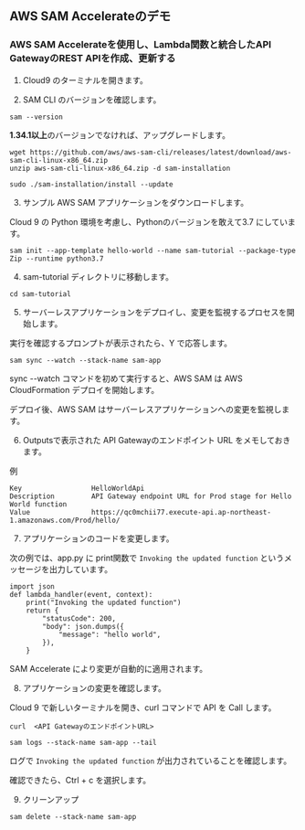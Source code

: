 ## AWS SAM Accelerateのデモ
### AWS SAM Accelerateを使用し、Lambda関数と統合したAPI GatewayのREST APIを作成、更新する

1. Cloud9 のターミナルを開きます。

2. SAM CLI のバージョンを確認します。

```
sam --version
```

**1.34.1以上**のバージョンでなければ、アップグレードします。

```
wget https://github.com/aws/aws-sam-cli/releases/latest/download/aws-sam-cli-linux-x86_64.zip
unzip aws-sam-cli-linux-x86_64.zip -d sam-installation
```

```
sudo ./sam-installation/install --update
```

3. サンプル AWS SAM アプリケーションをダウンロードします。

Cloud 9 の Python 環境を考慮し、Pythonのバージョンを敢えて3.7 にしています。

```
sam init --app-template hello-world --name sam-tutorial --package-type Zip --runtime python3.7
```

4. sam-tutorial ディレクトリに移動します。

```
cd sam-tutorial 
```

5. サーバーレスアプリケーションをデプロイし、変更を監視するプロセスを開始します。

実行を確認するプロンプトが表示されたら、Y で応答します。

```
sam sync --watch --stack-name sam-app
```

sync --watch コマンドを初めて実行すると、AWS SAM は AWS CloudFormation デプロイを開始します。

デプロイ後、AWS SAM はサーバーレスアプリケーションへの変更を監視します。

6. Outputsで表示された API Gatewayのエンドポイント URL をメモしておきます。

例
```
Key                 HelloWorldApi                                                                       
Description         API Gateway endpoint URL for Prod stage for Hello World function                    
Value               https://qc0mchii77.execute-api.ap-northeast-1.amazonaws.com/Prod/hello/             
```

7. アプリケーションのコードを変更します。

次の例では、app.py に print関数で `Invoking the updated function` というメッセージを出力しています。

```
import json
def lambda_handler(event, context):
    print("Invoking the updated function")
    return {
        "statusCode": 200,
        "body": json.dumps({
            "message": "hello world",
        }),
    }
```

SAM Accelerate により変更が自動的に適用されます。

8. アプリケーションの変更を確認します。

Cloud 9 で新しいターミナルを開き、curl コマンドで API を Call します。

```
curl  <API GatewayのエンドポイントURL>
```

```
sam logs --stack-name sam-app --tail
```

ログで `Invoking the updated function` が出力されていることを確認します。

確認できたら、Ctrl + c を選択します。

9. クリーンアップ

```
sam delete --stack-name sam-app
```


